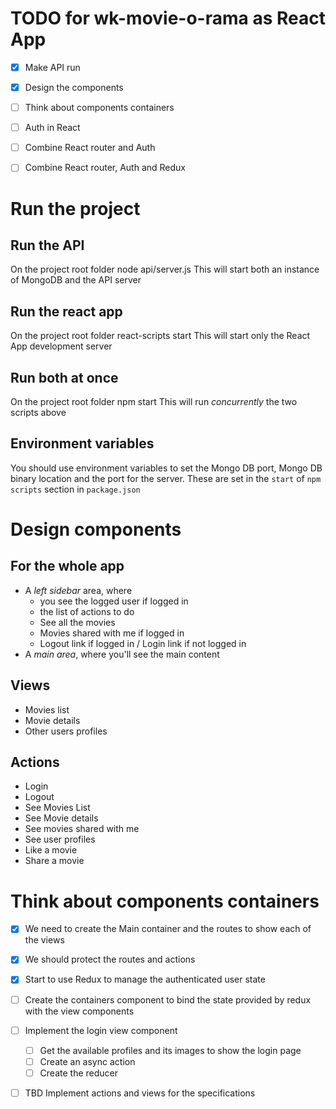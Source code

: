 # TODO for wk-movie-o-rama as React App

+ [X] Make API run
+ [X] Design the components
+ [ ] Think about components containers
+ [ ] Auth in React
+ [ ] Combine React router and Auth
+ [ ] Combine React router, Auth and Redux


# Run the project
## Run the API
On the project root folder
    node api/server.js
This will start both an instance of MongoDB and the API server
## Run the react app
On the project root folder 
    react-scripts start
This will start only the React App development server
## Run both at once
On the project root folder
    npm start
This will run _concurrently_ the two scripts above
## Environment variables
You should use environment variables to set the Mongo DB port, Mongo DB binary location and the port for the server. These are set in the ```start``` of ```npm scripts``` section in ```package.json```

# Design components
## For the whole app
 - A *left sidebar* area, where
    - you see the logged user if logged in
    - the list of actions to do
    - See all the movies
    - Movies shared with me if logged in
    - Logout link if logged in / Login link if not logged in
 - A *main area*, where you'll see the main content
 
## Views
- Movies list
- Movie details
- Other users profiles
## Actions
- Login
- Logout
- See Movies List
- See Movie details
- See movies shared with me
- See user profiles
- Like a movie
- Share a movie

# Think about components containers
- [X] We need to create the Main container and the routes to show each of the views
- [X] We should protect the routes and actions
- [X] Start to use Redux to manage the authenticated user state
- [ ] Create the containers component to bind the state provided by redux with the view components 
- [ ] Implement the login view component
	- [ ] Get the available profiles and its images to show the login page
	- [ ] Create an async action
	- [ ] Create the reducer

- [ ] TBD Implement actions and views for the specifications



